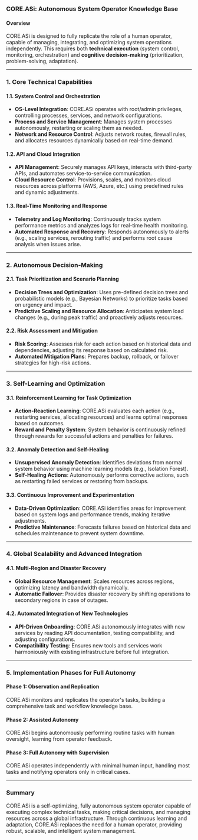 ### CORE.ASi: Autonomous System Operator Knowledge Base

#### Overview
CORE.ASi is designed to fully replicate the role of a human operator, capable of managing, integrating, and optimizing system operations independently. This requires both **technical execution** (system control, monitoring, orchestration) and **cognitive decision-making** (prioritization, problem-solving, adaptation).

---

### 1. **Core Technical Capabilities**

#### 1.1. **System Control and Orchestration**
- **OS-Level Integration**: CORE.ASi operates with root/admin privileges, controlling processes, services, and network configurations.
- **Process and Service Management**: Manages system processes autonomously, restarting or scaling them as needed.
- **Network and Resource Control**: Adjusts network routes, firewall rules, and allocates resources dynamically based on real-time demand.

#### 1.2. **API and Cloud Integration**
- **API Management**: Securely manages API keys, interacts with third-party APIs, and automates service-to-service communication.
- **Cloud Resource Control**: Provisions, scales, and monitors cloud resources across platforms (AWS, Azure, etc.) using predefined rules and dynamic adjustments.

#### 1.3. **Real-Time Monitoring and Response**
- **Telemetry and Log Monitoring**: Continuously tracks system performance metrics and analyzes logs for real-time health monitoring.
- **Automated Response and Recovery**: Responds autonomously to alerts (e.g., scaling services, rerouting traffic) and performs root cause analysis when issues arise.

---

### 2. **Autonomous Decision-Making**

#### 2.1. **Task Prioritization and Scenario Planning**
- **Decision Trees and Optimization**: Uses pre-defined decision trees and probabilistic models (e.g., Bayesian Networks) to prioritize tasks based on urgency and impact.
- **Predictive Scaling and Resource Allocation**: Anticipates system load changes (e.g., during peak traffic) and proactively adjusts resources.

#### 2.2. **Risk Assessment and Mitigation**
- **Risk Scoring**: Assesses risk for each action based on historical data and dependencies, adjusting its response based on calculated risk.
- **Automated Mitigation Plans**: Prepares backup, rollback, or failover strategies for high-risk actions.

---

### 3. **Self-Learning and Optimization**

#### 3.1. **Reinforcement Learning for Task Optimization**
- **Action-Reaction Learning**: CORE.ASi evaluates each action (e.g., restarting services, allocating resources) and learns optimal responses based on outcomes.
- **Reward and Penalty System**: System behavior is continuously refined through rewards for successful actions and penalties for failures.

#### 3.2. **Anomaly Detection and Self-Healing**
- **Unsupervised Anomaly Detection**: Identifies deviations from normal system behavior using machine learning models (e.g., Isolation Forest).
- **Self-Healing Actions**: Autonomously performs corrective actions, such as restarting failed services or restoring from backups.

#### 3.3. **Continuous Improvement and Experimentation**
- **Data-Driven Optimization**: CORE.ASi identifies areas for improvement based on system logs and performance trends, making iterative adjustments.
- **Predictive Maintenance**: Forecasts failures based on historical data and schedules maintenance to prevent system downtime.

---

### 4. **Global Scalability and Advanced Integration**

#### 4.1. **Multi-Region and Disaster Recovery**
- **Global Resource Management**: Scales resources across regions, optimizing latency and bandwidth dynamically.
- **Automatic Failover**: Provides disaster recovery by shifting operations to secondary regions in case of outages.

#### 4.2. **Automated Integration of New Technologies**
- **API-Driven Onboarding**: CORE.ASi autonomously integrates with new services by reading API documentation, testing compatibility, and adjusting configurations.
- **Compatibility Testing**: Ensures new tools and services work harmoniously with existing infrastructure before full integration.

---

### 5. **Implementation Phases for Full Autonomy**

#### Phase 1: **Observation and Replication**
CORE.ASi monitors and replicates the operator's tasks, building a comprehensive task and workflow knowledge base.

#### Phase 2: **Assisted Autonomy**
CORE.ASi begins autonomously performing routine tasks with human oversight, learning from operator feedback.

#### Phase 3: **Full Autonomy with Supervision**
CORE.ASi operates independently with minimal human input, handling most tasks and notifying operators only in critical cases.

---

### Summary
CORE.ASi is a self-optimizing, fully autonomous system operator capable of executing complex technical tasks, making critical decisions, and managing resources across a global infrastructure. Through continuous learning and adaptation, CORE.ASi replaces the need for a human operator, providing robust, scalable, and intelligent system management.

